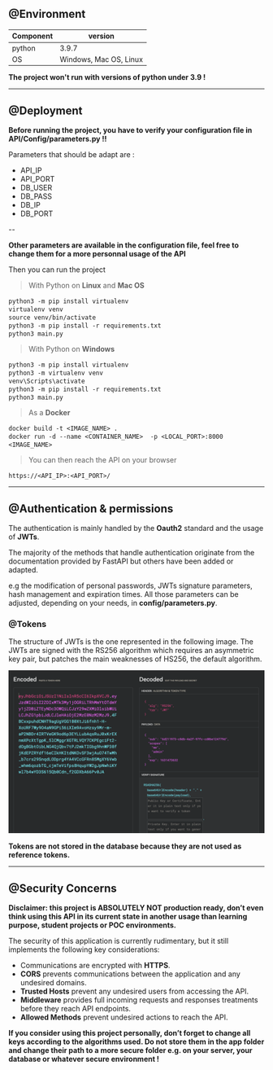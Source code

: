 ## @Environment

| Component | version                |
| --------- | ---------------------- |
| python    | 3.9.7                  |
| OS        | Windows, Mac OS, Linux |

**The project won't run with versions of python under 3.9 !**

---

## @Deployment

**Before running the project, you have to verify your configuration file in API/Config/parameters.py !!**

Parameters that should be adapt are :

- API_IP
- API_PORT
- DB_USER
- DB_PASS
- DB_IP
- DB_PORT

--

**Other parameters are available in the configuration file, feel free to change them for a more personnal usage of the API**

Then you can run the project

> With Python on **Linux** and **Mac OS**

    python3 -m pip install virtualenv
    virtualenv venv
    source venv/bin/activate
    python3 -m pip install -r requirements.txt
    python3 main.py

> With Python on **Windows**

    python3 -m pip install virtualenv
    python3 -m virtualenv venv
    venv\Scripts\activate
    python3 -m pip install -r requirements.txt
    python3 main.py

> As a **Docker** 

    docker build -t <IMAGE_NAME> .
    docker run -d --name <CONTAINER_NAME>  -p <LOCAL_PORT>:8000 <IMAGE_NAME>

> You can then reach the API on your browser

    https://<API_IP>:<API_PORT>/

---

## @Authentication & permissions

The authentication is mainly handled by the **Oauth2** standard and the usage of **JWTs**.

The majority of the methods that handle authentication originate from the documentation provided by FastAPI but others have been added or adapted.

e.g the modification of personal passwords, JWTs signature parameters, hash management and expiration times.
All those parameters can be adjusted, depending on your needs, in **config/parameters.py**.

### @Tokens

The structure of JWTs is the one represented in the following image.
The JWTs are signed with the RS256 algorithm which requires an asymmetric key pair, but patches the main weaknesses of HS256, the default algorithm.

![](images/jwt.png)

**Tokens are not stored in the database because they are not used as reference tokens.**

---

## @Security Concerns

**Disclaimer: this project is ABSOLUTELY NOT production ready, don’t even think using this API in its current state in another usage than learning purpose, student projects or POC environments.**

The security of this application is currently rudimentary, but it still implements the following key considerations:


- Communications are encrypted with **HTTPS**.
- **CORS** prevents communications between the application and any undesired domains.
- **Trusted Hosts** prevent any undesired users from accessing the API.
- **Middleware** provides full incoming requests and responses treatments before they reach API endpoints. 
- **Allowed Methods** prevent undesired actions to reach the API. 
  
**If you consider using this project personally, don’t forget to change all keys according to the algorithms used. Do not store them in the app folder and change their path to a more secure folder e.g. on your server, your database or whatever secure environment !**
